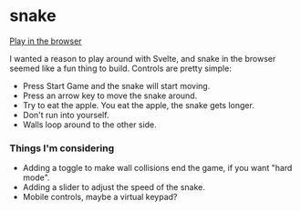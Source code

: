 # snake

[Play in the browser](https://snake.mcbrid.es)

I wanted a reason to play around with Svelte, and snake in the browser seemed like a fun thing to build. Controls are pretty simple:

- Press Start Game and the snake will start moving.
- Press an arrow key to move the snake around.
- Try to eat the apple. You eat the apple, the snake gets longer.
- Don't run into yourself.
- Walls loop around to the other side.

### Things I'm considering

- Adding a toggle to make wall collisions end the game, if you want "hard mode".
- Adding a slider to adjust the speed of the snake.
- Mobile controls, maybe a virtual keypad?
